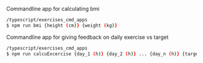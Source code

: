 Commandline app for calculating bmi
```sh
/typescript/exercises_cmd_apps
$ npm run bmi {height (cm)} {weight (kg)}
```


Commandline app for giving feedback on daily exercise vs target
```sh
/typescript/exercises_cmd_apps
$ npm run calcuExcercise {day_1 (h)} {day_2 (h)} ... {day_n (h)} {target (h)}
```

